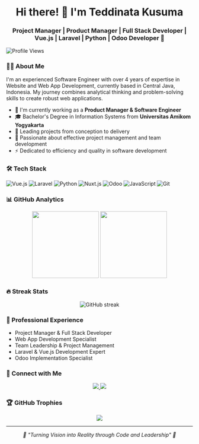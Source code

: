<div align="center">
  <h1>Hi there! 👋 I'm Teddinata Kusuma</h1>
  <h3>Project Manager | Product Manager | Full Stack Developer | Vue.js | Laravel | Python | Odoo Developer 🚀</h3>
</div>

![Profile Views](https://komarev.com/ghpvc/?username=teddinata&color=8B5CF6&style=flat-square&label=PROFILE+VIEWS)

### 👨‍💻 About Me
I'm an experienced Software Engineer with over 4 years of expertise in Website and Web App Development, currently based in Central Java, Indonesia. My journey combines analytical thinking and problem-solving skills to create robust web applications.

- 🔭 I'm currently working as a **Product Manager & Software Engineer**
- 🎓 Bachelor's Degree in Information Systems from **Universitas Amikom Yogyakarta**
- 💼 Leading projects from conception to delivery
- 🌱 Passionate about effective project management and team development
- ⚡ Dedicated to efficiency and quality in software development

### 🛠️ Tech Stack
![Vue.js](https://img.shields.io/badge/-Vue.js-4FC08D?style=flat&logo=vue.js&logoColor=white)
![Laravel](https://img.shields.io/badge/-Laravel-FF2D20?style=flat&logo=laravel&logoColor=white)
![Python](https://img.shields.io/badge/-Python-3776AB?style=flat&logo=python&logoColor=white)
![Nuxt.js](https://img.shields.io/badge/-Nuxt.js-00DC82?style=flat&logo=nuxt.js&logoColor=white)
![Odoo](https://img.shields.io/badge/-Odoo-714B67?style=flat&logo=odoo&logoColor=white)
![JavaScript](https://img.shields.io/badge/-JavaScript-F7DF1E?style=flat&logo=javascript&logoColor=black)
![Git](https://img.shields.io/badge/-Git-F05032?style=flat&logo=git&logoColor=white)

### 📊 GitHub Analytics
<p align="center">
  <img height="180em" src="https://github-readme-stats.vercel.app/api?username=teddinata&show_icons=true&theme=tokyonight&hide_border=true&count_private=true"/>
  <img height="180em" src="https://github-readme-stats.vercel.app/api/top-langs/?username=teddinata&layout=compact&theme=tokyonight&hide_border=true"/>
</p>

### 🔥 Streak Stats
<p align="center">
  <img src="https://github-readme-streak-stats.herokuapp.com?user=teddinata&theme=vue-dark&hide_border=true&exclude_days=Sun" alt="GitHub streak"/>
</p>

### 💼 Professional Experience
- Project Manager & Full Stack Developer
- Web App Development Specialist
- Team Leadership & Project Management
- Laravel & Vue.js Development Expert
- Odoo Implementation Specialist

### 🤝 Connect with Me
<p align="center">
  <a href="https://www.linkedin.com/in/teddinata-kusuma/" _target="_blank">
    <img src="https://img.shields.io/badge/-LinkedIn-0077B5?style=flat&logo=Linkedin&logoColor=white"/>
  </a>
  <a href="mailto:teddinataa@gmail.com">
    <img src="https://img.shields.io/badge/-Email-D14836?style=flat&logo=Gmail&logoColor=white"/>
  </a>
</p>

### 🏆 GitHub Trophies
<p align="center">
  <img src="https://github-profile-trophy.vercel.app/?username=teddinata&theme=tokyonight&no-frame=true&row=1"/>
</p>

---
<p align="center">
  <i>🌟 "Turning Vision into Reality through Code and Leadership" 🌟</i>
</p>

<!--
**teddinata/teddinata** is a ✨ _special_ ✨ repository because its `README.md` (this file) appears on your GitHub profile.

Here are some ideas to get you started:

- 🔭 I’m currently working on ...
- 🌱 I’m currently learning ...
- 👯 I’m looking to collaborate on ...
- 🤔 I’m looking for help with ...
- 💬 Ask me about ...
- 📫 How to reach me: ...
- 😄 Pronouns: ...
- ⚡ Fun fact: ...
-->

